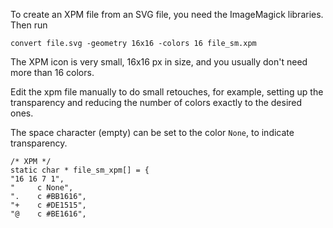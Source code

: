 To create an XPM file from an SVG file, you need the ImageMagick libraries.
Then run
```
convert file.svg -geometry 16x16 -colors 16 file_sm.xpm
```

The XPM icon is very small, 16x16 px in size, and you usually don't need
more than 16 colors.

Edit the xpm file manually to do small retouches, for example, setting up
the transparency and reducing the number of colors exactly to the desired ones.

The space character (empty) can be set to the color `None`,
to indicate transparency.

```
/* XPM */
static char * file_sm_xpm[] = {
"16 16 7 1",
"     c None",
".    c #BB1616",
"+    c #DE1515",
"@    c #BE1616",
```

